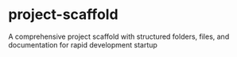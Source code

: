# project-scaffold
A comprehensive project scaffold with structured folders, files, and documentation for rapid development startup
